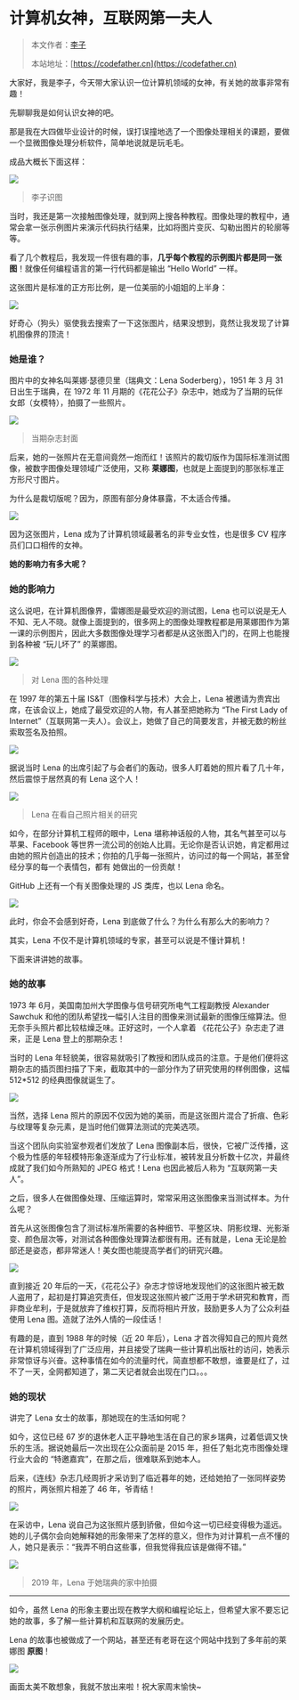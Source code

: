 # 计算机女神，互联网第一夫人

> 本文作者：[李子](https://yuyuanweb.feishu.cn/wiki/Abldw5WkjidySxkKxU2cQdAtnah)
>
> 本站地址：[https://codefather.cn](https://codefather.cn)

大家好，我是李子，今天带大家认识一位计算机领域的女神，有关她的故事非常有趣！

先聊聊我是如何认识女神的吧。

那是我在大四做毕业设计的时候，误打误撞地选了一个图像处理相关的课题，要做一个显微图像处理分析软件，简单地说就是玩毛毛。

成品大概长下面这样：

![](https://pic.yupi.icu/5563/202311091215982.png)

> 李子识图

当时，我还是第一次接触图像处理，就到网上搜各种教程。图像处理的教程中，通常会拿一张示例图片来演示代码执行结果，比如将图片变灰、勾勒出图片的轮廓等等。

看了几个教程后，我发现一件很有趣的事，**几乎每个教程的示例图片都是同一张图**！就像任何编程语言的第一行代码都是输出 “Hello World” 一样。

这张图片是标准的正方形比例，是一位美丽的小姐姐的上半身：

![](https://pic.yupi.icu/5563/202311091215567.jpeg)

好奇心（狗头）驱使我去搜索了一下这张图片，结果没想到，竟然让我发现了计算机图像界的顶流！

### 她是谁？

图片中的女神名叫莱娜·瑟德贝里（瑞典文：Lena Soderberg），1951 年 3 月 31 日出生于瑞典，在 1972 年 11 月期的《花花公子》杂志中，她成为了当期的玩伴女郎（女模特），拍摄了一些照片。

![](https://pic.yupi.icu/5563/202311091215503.jpeg)

> 当期杂志封面

后来，她的一张照片在无意间竟然一炮而红！该照片的裁切版作为国际标准测试图像，被数字图像处理领域广泛使用，又称 **莱娜图**，也就是上面提到的那张标准正方形尺寸图片。

为什么是裁切版呢？因为，原图有部分身体暴露，不太适合传播。

![](https://pic.yupi.icu/5563/202311091215707.png)

因为这张图片，Lena 成为了计算机领域最著名的非专业女性，也是很多 CV 程序员们口口相传的女神。

**她的影响力有多大呢？**

### 她的影响力

这么说吧，在计算机图像界，雷娜图是最受欢迎的测试图，Lena 也可以说是无人不知、无人不晓。就像上面提到的，很多网上的图像处理教程都是用莱娜图作为第一课的示例图片，因此大多数图像处理学习者都是从这张图入门的，在网上也能搜到各种被 “玩儿坏了” 的莱娜图。

![](https://pic.yupi.icu/5563/202311091215472.jpeg)

> 对 Lena 图的各种处理

在 1997 年的第五十届 IS&T（图像科学与技术）大会上，Lena 被邀请为贵宾出席，在该会议上，她成了最受欢迎的人物，有人甚至把她称为 “The First Lady of Internet”（互联网第一夫人）。会议上，她做了自己的简要发言，并被无数的粉丝索取签名及拍照。

![](https://pic.yupi.icu/5563/202311091215514.jpeg)

据说当时 Lena 的出席引起了与会者们的轰动，很多人盯着她的照片看了几十年，然后震惊于居然真的有 Lena 这个人！

![](https://pic.yupi.icu/5563/202311091215091.jpeg)

> Lena 在看自己照片相关的研究

如今，在部分计算机工程师的眼中，Lena 堪称神话般的人物，其名气甚至可以与苹果、Facebook 等世界一流公司的创始人比肩。无论你是否认识她，肯定都用过由她的照片创造出的技术；你拍的几乎每一张照片，访问过的每一个网站，甚至曾经分享的每一个表情包，都有 她做出的一份贡献！

GitHub 上还有一个有关图像处理的 JS 类库，也以 Lena 命名。

![](https://pic.yupi.icu/5563/202311091215877.gif)

此时，你会不会感到好奇，Lena 到底做了什么？为什么有那么大的影响力？

其实，Lena 不仅不是计算机领域的专家，甚至可以说是不懂计算机！

下面来讲讲她的故事。

### 她的故事

1973 年 6月，美国南加州大学图像与信号研究所电气工程副教授 Alexander Sawchuk 和他的团队希望找一幅引人注目的图像来测试最新的图像压缩算法。但无奈手头照片都比较枯燥乏味。正好这时，一个人拿着 《花花公子》杂志走了进来，正是 Lena 登上的那期杂志！

当时的 Lena 年轻貌美，很容易就吸引了教授和团队成员的注意。于是他们便将这期杂志的插页图扫描了下来，截取其中的一部分作为了研究使用的样例图像，这幅 512*512 的经典图像就诞生了。

![](https://pic.yupi.icu/5563/202311091215725.png)

当然，选择 Lena 照片的原因不仅因为她的美丽，而是这张图片混合了折痕、色彩与纹理等复杂元素，是当时他们做算法测试的完美选项。

当这个团队向实验室参观者们发放了 Lena 图像副本后，很快，它被广泛传播，这个极为性感的年轻模特形象逐渐成为了行业标准，被转发且分析数十亿次，并最终成就了我们如今所熟知的 JPEG 格式！Lena 也因此被后人称为 “互联网第一夫人”。

之后，很多人在做图像处理、压缩运算时，常常采用这张图像来当测试样本。为什么呢？

首先从这张图像包含了测试标准所需要的各种细节、平整区块、阴影纹理、光影渐变、颜色层次等，对测试各种图像处理算法都很有用。还有就是，Lena 无论是脸部还是姿态，都非常迷人！美女图也能提高学者们的研究兴趣。

![](https://pic.yupi.icu/5563/202311091215209.jpeg)

直到接近 20 年后的一天，《花花公子》杂志才惊讶地发现他们的这张图片被无数人盗用了，起初是打算追究责任，但发现这张照片被广泛用于学术研究和教育，而非商业牟利，于是就放弃了维权打算，反而将相片开放，鼓励更多人为了公众利益使用 Lena 图。造就了法外人情的一段佳话！

有趣的是，直到 1988 年的时候（近 20 年后），Lena 才首次得知自己的照片竟然在计算机领域得到了广泛应用，并且接受了瑞典一些计算机出版社的访问，她表示非常惊讶与兴奋。这种事情在如今的流量时代，简直想都不敢想，谁要是红了，过不了一天，全网都知道了，第二天记者就会出现在门口。。。

### 她的现状

讲完了 Lena 女士的故事，那她现在的生活如何呢？

如今，这位已经 67 岁的退休老人正平静地生活在自己的家乡瑞典，过着低调又快乐的生活。据说她最后一次出现在公众面前是 2015 年，担任了魁北克市图像处理行业大会的 “特邀嘉宾”，在那之后，很难联系到她本人。

后来，《连线》杂志几经周折才采访到了临近暮年的她，还给她拍了一张同样姿势的照片，两张照片相差了 46 年，爷青结！

![](https://pic.yupi.icu/5563/202311091215616.jpeg)

在采访中，Lena 说自己为这张照片感到骄傲，但如今这一切已经变得极为遥远。她的儿子偶尔会向她解释她的形象带来了怎样的意义，但作为对计算机一点不懂的人，她只是表示：“我弄不明白这些事，但我觉得我应该是做得不错。”

![](https://pic.yupi.icu/5563/202311091215667.jpeg)

> 2019 年，Lena 于她瑞典的家中拍摄

------

如今，虽然 Lena 的形象主要出现在教学大纲和编程论坛上，但希望大家不要忘记她的故事，多了解一些计算机和互联网的发展历史。

Lena 的故事也被做成了一个网站，甚至还有老哥在这个网站中找到了多年前的莱娜图 **原图**！

![](https://pic.yupi.icu/5563/202311091215763.png)

画面太美不敢想象，我就不放出来啦！祝大家周末愉快~
